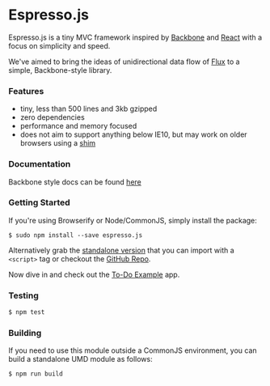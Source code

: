 # Espresso.js

Espresso.js is a tiny MVC framework inspired by [Backbone](http://backbonejs.org) and [React](http://facebook.github.io/react/) with a focus on simplicity and speed.

We've aimed to bring the ideas of unidirectional data flow of [Flux](http://facebook.github.io/flux/docs/overview.html) to a simple, Backbone-style library.

### Features

- tiny, less than 500 lines and 3kb gzipped
- zero dependencies
- performance and memory focused
- does not aim to support anything below IE10, but may work on older browsers using a [shim](https://github.com/termi/ES5-DOM-SHIM)

### Documentation

Backbone style docs can be found [here](https://rawgit.com/techlayer/espresso.js/master/docs/index.html)

### Getting Started

If you're using Browserify or Node/CommonJS, simply install the package:

```$ sudo npm install --save espresso.js```

Alternatively grab the [standalone version](https://raw.githubusercontent.com/techlayer/espresso.js/master/espresso.min.js?token=AAamF6ZPKrH6WZ5pN6wwM4QtQphAdmbLks5Ua2ecwA%3D%3D) that you can import with a `<script>` tag or checkout the [GitHub Repo](https://github.com/techlayer/espresso.js).

Now dive in and check out the [To-Do Example](https://github.com/techlayer/espresso.js/tree/master/examples/todomvc) app.

### Testing

``` bash
$ npm test
```

### Building

If you need to use this module outside a CommonJS environment, 
you can build a standalone UMD module as follows:

``` bash
$ npm run build
```

